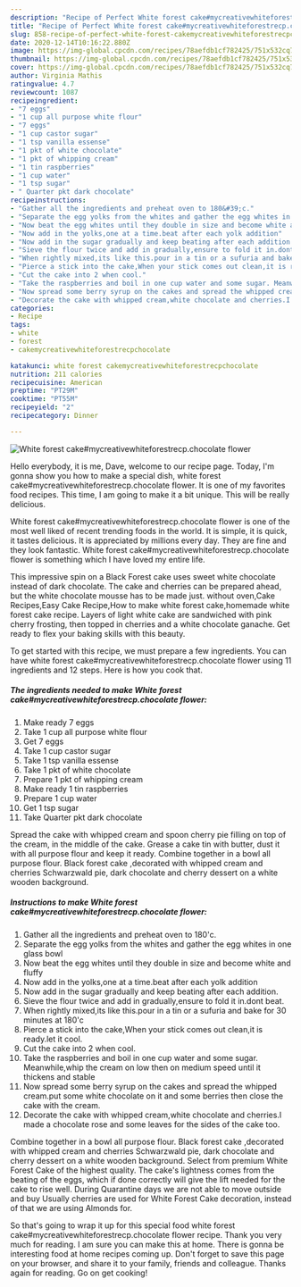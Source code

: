 ```yaml
---
description: "Recipe of Perfect White forest cake#mycreativewhiteforestrecp.chocolate flower"
title: "Recipe of Perfect White forest cake#mycreativewhiteforestrecp.chocolate flower"
slug: 858-recipe-of-perfect-white-forest-cakemycreativewhiteforestrecpchocolate-flower
date: 2020-12-14T10:16:22.880Z
image: https://img-global.cpcdn.com/recipes/78aefdb1cf782425/751x532cq70/white-forest-cakemycreativewhiteforestrecpchocolate-flower-recipe-main-photo.jpg
thumbnail: https://img-global.cpcdn.com/recipes/78aefdb1cf782425/751x532cq70/white-forest-cakemycreativewhiteforestrecpchocolate-flower-recipe-main-photo.jpg
cover: https://img-global.cpcdn.com/recipes/78aefdb1cf782425/751x532cq70/white-forest-cakemycreativewhiteforestrecpchocolate-flower-recipe-main-photo.jpg
author: Virginia Mathis
ratingvalue: 4.7
reviewcount: 1087
recipeingredient:
- "7 eggs"
- "1 cup all purpose white flour"
- "7 eggs"
- "1 cup castor sugar"
- "1 tsp vanilla essense"
- "1 pkt of white chocolate"
- "1 pkt of whipping cream"
- "1 tin raspberries"
- "1 cup water"
- "1 tsp sugar"
- " Quarter pkt dark chocolate"
recipeinstructions:
- "Gather all the ingredients and preheat oven to 180&#39;c."
- "Separate the egg yolks from the whites and gather the egg whites in one glass bowl"
- "Now beat the egg whites until they double in size and become white and fluffy"
- "Now add in the yolks,one at a time.beat after each yolk addition"
- "Now add in the sugar gradually and keep beating after each addition."
- "Sieve the flour twice and add in gradually,ensure to fold it in.dont beat."
- "When rightly mixed,its like this.pour in a tin or a sufuria and bake for 30 minutes at 180&#39;c"
- "Pierce a stick into the cake,When your stick comes out clean,it is ready.let it cool."
- "Cut the cake into 2 when cool."
- "Take the raspberries and boil in one cup water and some sugar. Meanwhile,whip the cream on low then on medium speed until it thickens and stable"
- "Now spread some berry syrup on the cakes and spread the whipped cream.put some white chocolate on it and some berries then close the cake with the cream."
- "Decorate the cake with whipped cream,white chocolate and cherries.I made a chocolate rose and some leaves for the sides of the cake too."
categories:
- Recipe
tags:
- white
- forest
- cakemycreativewhiteforestrecpchocolate

katakunci: white forest cakemycreativewhiteforestrecpchocolate 
nutrition: 211 calories
recipecuisine: American
preptime: "PT29M"
cooktime: "PT55M"
recipeyield: "2"
recipecategory: Dinner

---
```



![White forest cake#mycreativewhiteforestrecp.chocolate flower](https://img-global.cpcdn.com/recipes/78aefdb1cf782425/751x532cq70/white-forest-cakemycreativewhiteforestrecpchocolate-flower-recipe-main-photo.jpg)

Hello everybody, it is me, Dave, welcome to our recipe page. Today, I'm gonna show you how to make a special dish, white forest cake#mycreativewhiteforestrecp.chocolate flower. It is one of my favorites food recipes. This time, I am going to make it a bit unique. This will be really delicious.

White forest cake#mycreativewhiteforestrecp.chocolate flower is one of the most well liked of recent trending foods in the world. It is simple, it is quick, it tastes delicious. It is appreciated by millions every day. They are fine and they look fantastic. White forest cake#mycreativewhiteforestrecp.chocolate flower is something which I have loved my entire life.

This impressive spin on a Black Forest cake uses sweet white chocolate instead of dark chocolate. The cake and cherries can be prepared ahead, but the white chocolate mousse has to be made just. without oven,Cake Recipes,Easy Cake Recipe,How to make white forest cake,homemade white forest cake recipe. Layers of light white cake are sandwiched with pink cherry frosting, then topped in cherries and a white chocolate ganache. Get ready to flex your baking skills with this beauty.


To get started with this recipe, we must prepare a few ingredients. You can have white forest cake#mycreativewhiteforestrecp.chocolate flower using 11 ingredients and 12 steps. Here is how you cook that.

<!--inarticleads1-->

##### The ingredients needed to make White forest cake#mycreativewhiteforestrecp.chocolate flower:

1. Make ready 7 eggs
1. Take 1 cup all purpose white flour
1. Get 7 eggs
1. Take 1 cup castor sugar
1. Take 1 tsp vanilla essense
1. Take 1 pkt of white chocolate
1. Prepare 1 pkt of whipping cream
1. Make ready 1 tin raspberries
1. Prepare 1 cup water
1. Get 1 tsp sugar
1. Take  Quarter pkt dark chocolate


Spread the cake with whipped cream and spoon cherry pie filling on top of the cream, in the middle of the cake. Grease a cake tin with butter, dust it with all purpose flour and keep it ready. Combine together in a bowl all purpose flour. Black forest cake ,decorated with whipped cream and cherries Schwarzwald pie, dark chocolate and cherry dessert on a white wooden background. 

<!--inarticleads2-->

##### Instructions to make White forest cake#mycreativewhiteforestrecp.chocolate flower:

1. Gather all the ingredients and preheat oven to 180&#39;c.
1. Separate the egg yolks from the whites and gather the egg whites in one glass bowl
1. Now beat the egg whites until they double in size and become white and fluffy
1. Now add in the yolks,one at a time.beat after each yolk addition
1. Now add in the sugar gradually and keep beating after each addition.
1. Sieve the flour twice and add in gradually,ensure to fold it in.dont beat.
1. When rightly mixed,its like this.pour in a tin or a sufuria and bake for 30 minutes at 180&#39;c
1. Pierce a stick into the cake,When your stick comes out clean,it is ready.let it cool.
1. Cut the cake into 2 when cool.
1. Take the raspberries and boil in one cup water and some sugar. Meanwhile,whip the cream on low then on medium speed until it thickens and stable
1. Now spread some berry syrup on the cakes and spread the whipped cream.put some white chocolate on it and some berries then close the cake with the cream.
1. Decorate the cake with whipped cream,white chocolate and cherries.I made a chocolate rose and some leaves for the sides of the cake too.


Combine together in a bowl all purpose flour. Black forest cake ,decorated with whipped cream and cherries Schwarzwald pie, dark chocolate and cherry dessert on a white wooden background. Select from premium White Forest Cake of the highest quality. The cake&#39;s lightness comes from the beating of the eggs, which if done correctly will give the lift needed for the cake to rise well. During Quarantine days we are not able to move outside and buy Usually cherries are used for White Forest Cake decoration, instead of that we are using Almonds for. 

So that's going to wrap it up for this special food white forest cake#mycreativewhiteforestrecp.chocolate flower recipe. Thank you very much for reading. I am sure you can make this at home. There is gonna be interesting food at home recipes coming up. Don't forget to save this page on your browser, and share it to your family, friends and colleague. Thanks again for reading. Go on get cooking!
